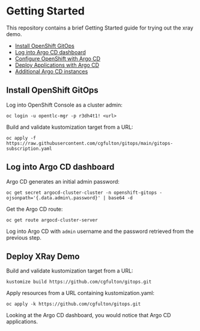 # Getting Started

This repository contains a brief Getting Started guide for trying out the xray demo.

* [Install OpenShift GitOps](#install-openshift-gitops)
* [Log into Argo CD dashboard](#log-into-argo-cd-dashboard)
* [Configure OpenShift with Argo CD](#configure-openshift-with-argo-cd)
* [Deploy Applications with Argo CD](#deploy-applications-with-argo-cd)
* [Additional Argo CD instances](#additional-argo-cd-instances)

## Install OpenShift GitOps
Log into OpenShift Console as a cluster admin:
```console
oc login -u opentlc-mgr -p r3dh4t1! <url>
```

Build and validate kustomization target from a URL:
```console
oc apply -f https://raw.githubusercontent.com/cgfulton/gitops/main/gitops-subscription.yaml
```

## Log into Argo CD dashboard
Argo CD generates an initial admin password:
```console
oc get secret argocd-cluster-cluster -n openshift-gitops -ojsonpath='{.data.admin\.password}' | base64 -d
```

Get the Argo CD route:
```console
oc get route argocd-cluster-server
```

Log into Argo CD with `admin` username and the password retrieved from the previous step.

## Deploy XRay Demo

Build and validate kustomization target from a URL:
```console
kustomize build https://github.com/cgfulton/gitops.git
```

Apply resources from a URL containing kustomization.yaml:
```console
oc apply -k https://github.com/cgfulton/gitops.git
```

Looking at the Argo CD dashboard, you would notice that Argo CD applications.
